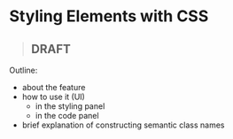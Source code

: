 # Styling Elements with CSS

<blockquote class="important">

## DRAFT

</blockquote>

Outline:

- about the feature
- how to use it (UI)
  - in the styling panel
  - in the code panel
- brief explanation of constructing semantic class names
